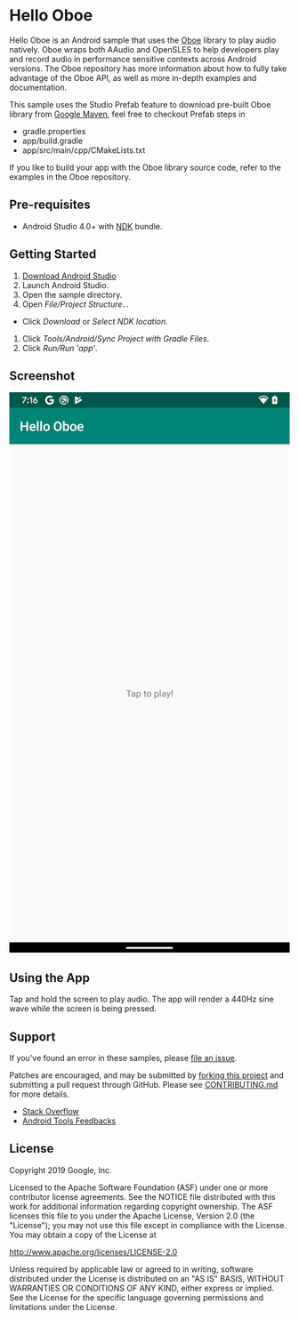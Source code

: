 Hello Oboe
=========
Hello Oboe is an Android sample that uses the
[Oboe](https://github.com/google/oboe) library to play audio natively. Oboe
wraps both AAudio and OpenSLES to help developers play and record audio in
performance sensitive contexts across Android versions. The Oboe
repository has more information about how to fully take advantage of the Oboe API,
as well as more in-depth examples and documentation.

This sample uses the Studio Prefab feature to download pre-built Oboe library from [Google Maven](https://maven.google.com/web/index.html),
feel free to checkout Prefab steps in
- gradle.properties
- app/build.gradle
- app/src/main/cpp/CMakeLists.txt
 
If you like to build your app with the Oboe library source code, refer to the examples in the Oboe
repository.

Pre-requisites
--------------
- Android Studio 4.0+ with [NDK](https://developer.android.com/ndk/) bundle.

Getting Started
---------------
1. [Download Android Studio](http://developer.android.com/sdk/index.html)
1. Launch Android Studio.
1. Open the sample directory.
1. Open *File/Project Structure...*
  - Click *Download* or *Select NDK location*.
1. Click *Tools/Android/Sync Project with Gradle Files*.
1. Click *Run/Run 'app'*.

Screenshot
------------
![screenshot](screenshot.png)


Using the App
--------------
Tap and hold the screen to play audio. The app will render a 440Hz sine wave
while the screen is being pressed.


Support
-------
If you've found an error in these samples, please [file an issue](https://github.com/googlesamples/android-ndk/issues/new).

Patches are encouraged, and may be submitted by [forking this project](https://github.com/googlesamples/android-ndk/fork) and
submitting a pull request through GitHub. Please see [CONTRIBUTING.md](../CONTRIBUTING.md) for more details.

- [Stack Overflow](http://stackoverflow.com/questions/tagged/android-ndk)
- [Android Tools Feedbacks](http://tools.android.com/feedback)

License
-------
Copyright 2019 Google, Inc.

Licensed to the Apache Software Foundation (ASF) under one or more contributor
license agreements.  See the NOTICE file distributed with this work for
additional information regarding copyright ownership.  The ASF licenses this
file to you under the Apache License, Version 2.0 (the "License"); you may not
use this file except in compliance with the License.  You may obtain a copy of
the License at

  http://www.apache.org/licenses/LICENSE-2.0

Unless required by applicable law or agreed to in writing, software
distributed under the License is distributed on an "AS IS" BASIS, WITHOUT
WARRANTIES OR CONDITIONS OF ANY KIND, either express or implied.  See the
License for the specific language governing permissions and limitations under
the License.
